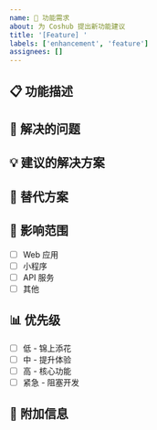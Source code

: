 ```yaml
---
name: 🚀 功能需求
about: 为 Coshub 提出新功能建议
title: '[Feature] '
labels: ['enhancement', 'feature']
assignees: []
---
```


## 📋 功能描述
<!-- 请简要描述你想要的功能 -->

## 🎯 解决的问题
<!-- 这个功能解决了什么问题？ -->

## 💡 建议的解决方案
<!-- 如果有的话，请描述你建议的解决方案 -->

## 🔄 替代方案
<!-- 如果有的话，请描述其他可能的解决方案 -->

## 📱 影响范围
- [ ] Web 应用
- [ ] 小程序
- [ ] API 服务
- [ ] 其他

## 📊 优先级
- [ ] 低 - 锦上添花
- [ ] 中 - 提升体验
- [ ] 高 - 核心功能
- [ ] 紧急 - 阻塞开发

## 📝 附加信息
<!-- 截图、链接或其他相关信息 -->



